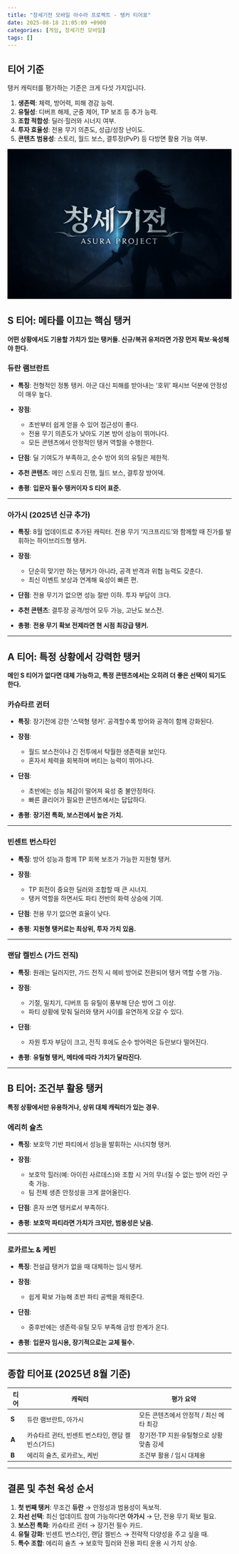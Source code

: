 ```yaml
---
title: "창세기전 모바일 아수라 프로젝트 - 탱커 티어표"
date: 2025-08-18 21:05:09 +0900
categories: [게임, 창세기전 모바일]
tags: []
---
```


## 티어 기준

탱커 캐릭터를 평가하는 기준은 크게 다섯 가지입니다.

1. **생존력**: 체력, 방어력, 피해 경감 능력.
2. **유틸성**: 디버프 해제, 군중 제어, TP 보조 등 추가 능력.
3. **조합 적합성**: 딜러·힐러와 시너지 여부.
4. **투자 효율성**: 전용 무기 의존도, 성급/성장 난이도.
5. **콘텐츠 범용성**: 스토리, 월드 보스, 결투장(PvP) 등 다방면 활용 가능 여부.

![창세기전 아수라](assets/img/normal/asura.png)

## S 티어: 메타를 이끄는 핵심 탱커

**어떤 상황에서도 기용할 가치가 있는 탱커들. 신규/복귀 유저라면 가장 먼저 확보·육성해야 한다.**

### 듀란 램브란트

* **특징**: 전형적인 정통 탱커. 아군 대신 피해를 받아내는 ‘호위’ 패시브 덕분에 안정성이 매우 높다.
* **장점**:

  * 초반부터 쉽게 얻을 수 있어 접근성이 좋다.
  * 전용 무기 의존도가 낮아도 기본 방어 성능이 뛰어나다.
  * 모든 콘텐츠에서 안정적인 탱커 역할을 수행한다.
* **단점**: 딜 기여도가 부족하고, 순수 방어 외의 유틸은 제한적.
* **추천 콘텐츠**: 메인 스토리 진행, 월드 보스, 결투장 방어덱.
* **총평**: **입문자 필수 탱커이자 S 티어 표준.**

---

### 아가시 (2025년 신규 추가)

* **특징**: 8월 업데이트로 추가된 캐릭터. 전용 무기 ‘지크프리드’와 함께할 때 진가를 발휘하는 하이브리드형 탱커.
* **장점**:

  * 단순히 맞기만 하는 탱커가 아니라, 공격 반격과 위협 능력도 갖춘다.
  * 최신 이벤트 보상과 연계해 육성이 빠른 편.
* **단점**: 전용 무기가 없으면 성능 절반 이하. 투자 부담이 크다.
* **추천 콘텐츠**: 결투장 공격/방어 모두 가능, 고난도 보스전.
* **총평**: **전용 무기 확보 전제라면 현 시점 최강급 탱커.**

---

## A 티어: 특정 상황에서 강력한 탱커

**메인 S 티어가 없다면 대체 가능하고, 특정 콘텐츠에서는 오히려 더 좋은 선택이 되기도 한다.**

### 카슈타르 귄터

* **특징**: 장기전에 강한 ‘스택형 탱커’. 공격할수록 방어와 공격이 함께 강화된다.
* **장점**:

  * 월드 보스전이나 긴 전투에서 탁월한 생존력을 보인다.
  * 혼자서 체력을 회복하며 버티는 능력이 뛰어나다.
* **단점**:

  * 초반에는 성능 체감이 떨어져 육성 중 불안정하다.
  * 빠른 클리어가 필요한 콘텐츠에서는 답답하다.
* **총평**: **장기전 특화, 보스전에서 높은 가치.**

---

### 빈센트 번스타인

* **특징**: 방어 성능과 함께 TP 회복 보조가 가능한 지원형 탱커.
* **장점**:

  * TP 회전이 중요한 딜러와 조합할 때 큰 시너지.
  * 탱커 역할을 하면서도 파티 전반의 화력 상승에 기여.
* **단점**: 전용 무기 없으면 효율이 낮다.
* **총평**: **지원형 탱커로는 최상위, 투자 가치 있음.**

---

### 랜담 켈빈스 (가드 전직)

* **특징**: 원래는 딜러지만, 가드 전직 시 헤비 방어로 전환되어 탱커 역할 수행 가능.
* **장점**:

  * 기절, 밀치기, 디버프 등 유틸이 풍부해 단순 방어 그 이상.
  * 파티 상황에 맞춰 딜러와 탱커 사이를 유연하게 오갈 수 있다.
* **단점**:

  * 자원 투자 부담이 크고, 전직 후에도 순수 방어력은 듀란보다 떨어진다.
* **총평**: **유틸형 탱커, 메타에 따라 가치가 달라진다.**

---

## B 티어: 조건부 활용 탱커

**특정 상황에서만 유용하거나, 상위 대체 캐릭터가 있는 경우.**

### 에리히 슐츠

* **특징**: 보호막 기반 파티에서 성능을 발휘하는 시너지형 탱커.
* **장점**:

  * 보호막 힐러(예: 아이린 사르데스)와 조합 시 거의 무너질 수 없는 방어 라인 구축 가능.
  * 팀 전체 생존 안정성을 크게 끌어올린다.
* **단점**: 혼자 쓰면 탱커로서 부족하다.
* **총평**: **보호막 파티라면 가치가 크지만, 범용성은 낮음.**

---

### 로카르노 & 케빈

* **특징**: 전설급 탱커가 없을 때 대체하는 임시 탱커.
* **장점**:

  * 쉽게 확보 가능해 초반 파티 공백을 채워준다.
* **단점**:

  * 중후반에는 생존력·유틸 모두 부족해 금방 한계가 온다.
* **총평**: **입문자 임시용, 장기적으로는 교체 필수.**

---

## 종합 티어표 (2025년 8월 기준)

| 티어    | 캐릭터                           | 평가 요약                    |
| ----- | ----------------------------- | ------------------------ |
| **S** | 듀란 램브란트, 아가시                  | 모든 콘텐츠에서 안정적 / 최신 메타 최강  |
| **A** | 카슈타르 귄터, 빈센트 번스타인, 랜담 켈빈스(가드) | 장기전·TP 지원·유틸형으로 상황 맞춤 강세 |
| **B** | 에리히 슐츠, 로카르노, 케빈              | 조건부 활용 / 임시 대체용          |

---

## 결론 및 추천 육성 순서

1. **첫 번째 탱커**: 무조건 **듀란** → 안정성과 범용성이 독보적.
2. **차선 선택**: 최신 업데이트 참여 가능하다면 **아가시** → 단, 전용 무기 확보 필요.
3. **보스전 특화**: 카슈타르 귄터 → 장기전 필수 카드.
4. **유틸 강화**: 빈센트 번스타인, 랜담 켈빈스 → 전략적 다양성을 주고 싶을 때.
5. **특수 조합**: 에리히 슐츠 → 보호막 힐러와 전용 파티 운용 시 가치 상승.
